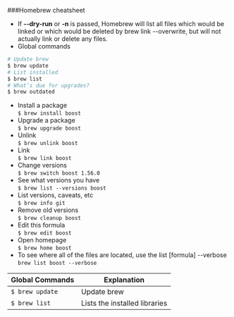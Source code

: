###Homebrew cheatsheet

- If **--dry-run** or **-n** is passed, Homebrew will list all files which would be linked or which would be deleted by brew link --overwrite, but will not actually  link  or  delete any files.
- Global commands
```sh
# Update brew
$ brew update
# List installed
$ brew list
# What’s due for upgrades?
$ brew outdated
```
- Install a package
<br>`$ brew install boost`
- Upgrade a package
<br>`$ brew upgrade boost`
- Unlink
<br>`$ brew unlink boost`
- Link
<br>`$ brew link boost`
- Change versions
<br>`$ brew switch boost 1.56.0`
- See what versions you have
<br>`$ brew list --versions boost`
- List versions, caveats, etc
<br>`$ brew info git`
- Remove old versions
<br>`$ brew cleanup boost`
- Edit this formula
<br>`$ brew edit boost`
- Open homepage
<br>`$ brew home boost`
- To see where all of the files are located, use the list [formula] --verbose
<br>`brew list boost --verbose`

Global Commands | Explanation
--- | ---
`$ brew update` | Update brew
`$ brew list` | Lists the installed libraries
